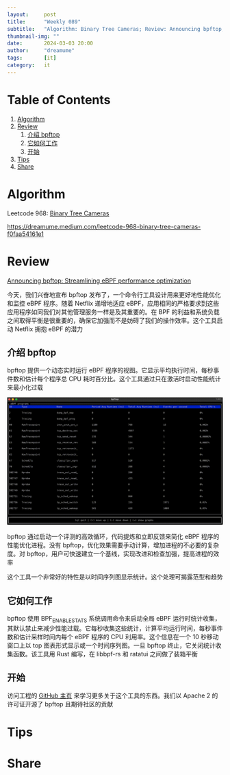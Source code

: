 ```yaml
---
layout:     post
title:      "Weekly 089"
subtitle:   "Algorithm: Binary Tree Cameras; Review: Announcing bpftop; Tips: ; Share: "
thumbnail-img: ""
date:       2024-03-03 20:00
author:     "dreamume"
tags: 		[it]
category:   it
---
```

<head>
    <script src="https://cdn.mathjax.org/mathjax/latest/MathJax.js?config=TeX-AMS-MML_HTMLorMML" type="text/javascript"></script>
    <script type="text/x-mathjax-config">
        MathJax.Hub.Config({
            tex2jax: {
            skipTags: ['script', 'noscript', 'style', 'textarea', 'pre'],
            inlineMath: [['$','$']]
            }
        });
    </script>
</head>

# Table of Contents

1.  [Algorithm](#org8757156)
2.  [Review](#org1c162af)
    1.  [介绍 bpftop](#org06ee038)
    2.  [它如何工作](#org5e8d36f)
    3.  [开始](#orga8f726b)
3.  [Tips](#orge8631ad)
4.  [Share](#orge448f16)


<a id="org8757156"></a>

# Algorithm

Leetcode 968: [Binary Tree Cameras](https://leetcode.com/problems/binary-tree-cameras/)

<https://dreamume.medium.com/leetcode-968-binary-tree-cameras-f0faa54161e1>


<a id="org1c162af"></a>

# Review

[Announcing bpftop: Streamlining eBPF performance optimization](https://netflixtechblog.com/announcing-bpftop-streamlining-ebpf-performance-optimization-6a727c1ae2e5)

今天，我们兴奋地宣布 bpftop 发布了，一个命令行工具设计用来更好地性能优化和监控 eBPF 程序。随着 Netflix 递增地适应 eBPF，应用相同的严格要求到这些应用程序如同我们对其他管理服务一样是及其重要的。在 BPF 的利益和系统负载之间取得平衡是很重要的，确保它加强而不是妨碍了我们的操作效率。这个工具启动 Netflix 拥抱 eBPF 的潜力


<a id="org06ee038"></a>

## 介绍 bpftop

bpftop 提供一个动态实时运行 eBPF 程序的视图。它显示平均执行时间，每秒事件数和估计每个程序总 CPU 耗时百分比。这个工具通过只在激活时启动性能统计来最小化过载

![img](../img/bpftop.gif)

bpftop 通过启动一个评测的高效循环，代码提炼和立即反馈来简化 eBPF 程序的性能优化进程。没有 bpftop，优化效果需要手动计算，增加进程的不必要的复杂度。对 bpftop，用户可快速建立一个基线，实现改进和检查加强，提高进程的效率

这个工具一个非常好的特性是以时间序列图显示统计。这个处理可揭露范型和趋势


<a id="org5e8d36f"></a>

## 它如何工作

bpftop 使用 BPF<sub>ENABLE</sub><sub>STATS</sub> 系统调用命令来启动全局 eBPF 运行时统计收集，其默认禁止来减少性能过载。它每秒收集这些统计，计算平均运行时间，每秒事件数和估计采样时间内每个 eBPF 程序的 CPU 利用率。这个信息在一个 10 秒移动窗口上以 top 图表形式显示或一个时间序列图。一旦 bpftop 终止，它关闭统计收集函数。该工具用 Rust 编写，在 libbpf-rs 和 ratatui 之间做了装箱平衡


<a id="orga8f726b"></a>

## 开始

访问工程的 [GitHub 主页](https://github.com/Netflix/bpftop) 来学习更多关于这个工具的东西。我们以 Apache 2 的许可证开源了 bpftop 且期待社区的贡献


<a id="orge8631ad"></a>

# Tips


<a id="orge448f16"></a>

# Share

